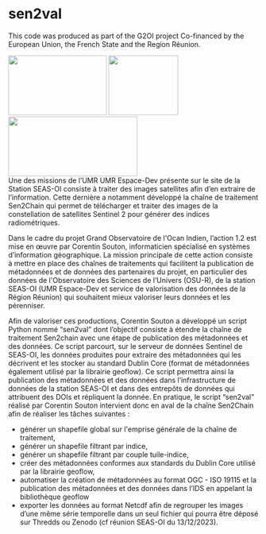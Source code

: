 # sen2val
This code was produced as part of the G2OI project Co-financed by the European Union, the French State and the Region Réunion.

<div  style="float:left;">
    <img height=120  width=198  src="https://upload.wikimedia.org/wikipedia/commons/b/b7/Flag_of_Europe.svg">
    <img  src="https://upload.wikimedia.org/wikipedia/fr/thumb/2/22/Republique-francaise-logo.svg/512px-Republique-francaise-logo.svg.png?20201008150502"  height=120  width=140 >
    <img  height=120  width=260  src="https://upload.wikimedia.org/wikipedia/fr/3/3b/Logolareunion.png">
</div>
<br>

<p>Une des missions de l’UMR UMR Espace-Dev présente sur le site de la Station SEAS-OI consiste à traiter des images satellites afin d’en extraire de l’information. Cette dernière a notamment développé la chaîne de traitement Sen2Chain qui permet de télécharger et traiter des images de la constellation de satellites Sentinel 2 pour générer des indices radiométriques.</p>

</p>Dans le cadre du projet Grand Observatoire de l'Ocan Indien, l’action 1.2 est mise en œuvre par Corentin Souton, informaticien spécialisé en systèmes d’information géographique. La mission principale de cette action consiste à mettre en place des chaînes de traitements qui facilitent la publication de métadonnées et de données des partenaires du projet, en particulier des données de l'Observatoire des Sciences de l’Univers (OSU-R), de la station SEAS-OI (UMR Espace-Dev et service de valorisation des données de la Région Réunion) qui souhaitent mieux valoriser leurs données et les pérenniser.</p>

<p>Afin de valoriser ces productions, Corentin Souton a développé un script Python nommé “sen2val” dont l’objectif consiste à étendre la chaîne de traitement Sen2chain avec une étape de publication des métadonnées et des données. Ce script parcourt, sur le serveur de données Sentinel de SEAS-OI, les données produites pour extraire des métadonnées qui les décrivent et les stocker au standard Dublin Core (format de métadonnées également utilisé par la librairie geoflow). Ce script permettra ainsi la publication des métadonnées et des données dans l’infrastructure de données de la station SEAS-OI et dans des entrepôts de données qui attribuent des DOIs et répliquent la donnée. En pratique, le script “sen2val” réalisé par Corentin Souton intervient donc en aval de la chaîne Sen2Chain afin de réaliser les tâches suivantes :
    <ul>
        <li>générer un shapefile global sur l'emprise générale de la chaîne de traitement,</li>
        <li>générer un shapefile filtrant par indice,</li>
        <li>générer un shapefile filtrant par couple tuile-indice,</li>
        <li>créer des métadonnées conformes aux standards du Dublin Core utilisé par la librairie geoflow,</li>
        <li>automatiser la création de métadonnées au format OGC - ISO 19115 et la publication des métadonnées et des données dans l’IDS en appelant la bibliothèque geoflow</li>
        <li>exporter les données au format Netcdf afin de regrouper les images d’une même série temporelle dans un seul fichier qui pourra être déposé sur Thredds ou Zenodo (cf réunion SEAS-OI du 13/12/2023).</li>
    </ul>
</p>
